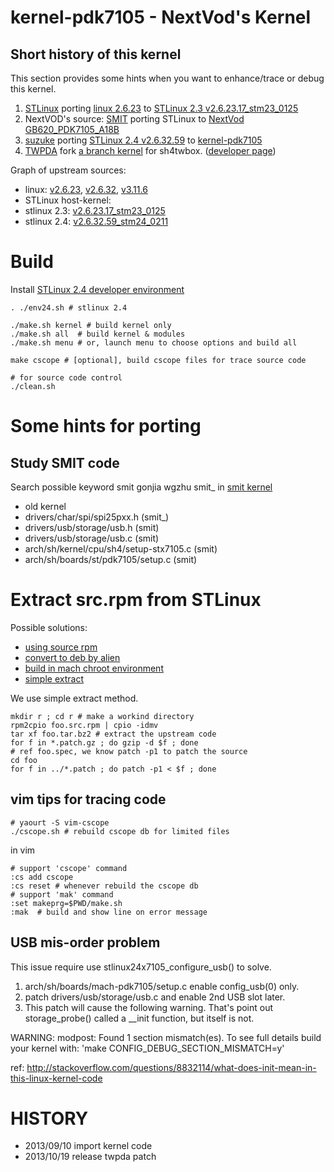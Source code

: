 kernel-pdk7105 - NextVod's Kernel
========================================================================

Short history of this kernel
----------------------------
This section provides some hints when you want to enhance/trace or debug this kernel.

 1. [STLinux][st] porting [linux 2.6.23][2.6.23] to [STLinux 2.3 v2.6.23.17_stm23_0125][st23]
 2. NextVOD's source: [SMIT][smit] porting STLinux to [NextVod GB620_PDK7105_A18B][smitkernel]
 3. [suzuke][suzuke] porting [STLinux 2.4 v2.6.32.59][st24] to [kernel-pdk7105][suzukekernel]
 4. [TWPDA][twpda] fork [a branch kernel][twkernel] for sh4twbox. ([developer page][twkernelsite])

Graph of upstream sources:

 * linux: [v2.6.23][2.6.23], [v2.6.32][2.6.32], [v3.11.6][3.11.6]
 * STLinux host-kernel:
  * stlinux 2.3: [v2.6.23.17_stm23_0125][st23]
  * stlinux 2.4: [v2.6.32.59_stm24_0211][st24]

[2.6.23]: https://www.kernel.org/pub/linux/kernel/v2.6/linux-2.6.23.tar.xz
[st23]: http://download.stlinux.com/pub/stlinux/2.3/updates/SRPMS/stlinux23-host-kernel-source-sh4-2.6.23.17_stm23_0125-125.src.rpm
[smitkernel]: http://code.google.com/p/nexttv-mod/downloads/list
[suzukekernel]: https://github.com/suzuke/kernel-pdk7105
[smit]: http://www.smit.com.cn/
[st24]: http://download.stlinux.com/pub/stlinux/2.4/updates/SRPMS/stlinux24-host-kernel-source-sh4-2.6.32.59_stm24_0211-211.src.rpm
[suzuke]: https://sites.google.com/site/debiansh4/
[2.6.32]: https://www.kernel.org/pub/linux/kernel/v2.6/linux-2.6.32.tar.xz
[3.11.6]: https://www.kernel.org/pub/linux/kernel/v3.x/linux-3.11.6.tar.xz
[st]: http://stlinux.com/
[twpda]: http://www.twpda.com
[twkernel]: https://github.com/dlintw/kernel-pdk7105/tree/twpda
[twkernelsite]: http://www.twpda.com/2012/10/nextvod-compile-kernel.html

Build
=====
Install [STLinux 2.4 developer environment](http://stlinux.com/install)

    . ./env24.sh # stlinux 2.4

    ./make.sh kernel # build kernel only
    ./make.sh all  # build kernel & modules
    ./make.sh menu # or, launch menu to choose options and build all

    make cscope # [optional], build cscope files for trace source code

    # for source code control
    ./clean.sh

Some hints for porting
======================
Study SMIT code
---------------

Search possible keyword smit gonjia wgzhu smit\_ in [smit kernel][smitkernel]

* old kernel
 * drivers/char/spi/spi25pxx.h (smit\_)
 * drivers/usb/storage/usb.h (smit)
 * drivers/usb/storage/usb.c (smit)
 * arch/sh/kernel/cpu/sh4/setup-stx7105.c (smit)
 * arch/sh/boards/st/pdk7105/setup.c (smit)

Extract src.rpm from STLinux
============================

Possible solutions:

 * [using source rpm][1]
 * [convert to deb by alien][2]
 * [build in mach chroot environment][3]
 * [simple extract][4]

[1]: http://vdt.cs.wisc.edu/internal/native/using-srpm.html
[2]: https://wiki.debian.org/Alien
[3]: http://www.howtoforge.com/building-rpm-packages-in-a-chroot-environment-using-mach
[4]: http://www.cyberciti.biz/tips/how-to-extract-an-rpm-package-without-installing-it.html

We use simple extract method.

    mkdir r ; cd r # make a workind directory
    rpm2cpio foo.src.rpm | cpio -idmv
    tar xf foo.tar.bz2 # extract the upstream code
    for f in *.patch.gz ; do gzip -d $f ; done
    # ref foo.spec, we know patch -p1 to patch the source
    cd foo
    for f in ../*.patch ; do patch -p1 < $f ; done

vim tips for tracing code
-------------------------

    # yaourt -S vim-cscope
    ./cscope.sh # rebuild cscope db for limited files
in vim

    # support 'cscope' command
    :cs add cscope
    :cs reset # whenever rebuild the cscope db
    # support 'mak' command
    :set makeprg=$PWD/make.sh
    :mak  # build and show line on error message

USB mis-order problem
---------------------

This issue require use stlinux24x7105_configure_usb() to solve.

1. arch/sh/boards/mach-pdk7105/setup.c enable config_usb(0) only.
2. patch drivers/usb/storage/usb.c and enable 2nd USB slot later.
3. This patch will cause the following warning.  That's point out
storage_probe() called a __init function, but itself is not.

WARNING: modpost: Found 1 section mismatch(es).
To see full details build your kernel with:
'make CONFIG_DEBUG_SECTION_MISMATCH=y'

ref: http://stackoverflow.com/questions/8832114/what-does-init-mean-in-this-linux-kernel-code

HISTORY
=======
* 2013/09/10 import kernel code
* 2013/10/19 release twpda patch
